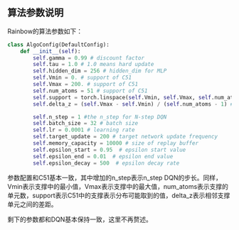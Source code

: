 ## 算法参数说明

Rainbow的算法参数如下：

```python
class AlgoConfig(DefaultConfig):
    def __init__(self):
        self.gamma = 0.99 # discount factor
        self.tau = 1.0 # 1.0 means hard update
        self.hidden_dim = 256 # hidden_dim for MLP
        self.Vmin = 0. # support of C51  
        self.Vmax = 200. # support of C51 
        self.num_atoms = 51 # support of C51
        self.support = torch.linspace(self.Vmin, self.Vmax, self.num_atoms) # support of C51
        self.delta_z = (self.Vmax - self.Vmin) / (self.num_atoms - 1) # support of C51

        self.n_step = 1 #the n_step for N-step DQN
        self.batch_size = 32 # batch size
        self.lr = 0.0001 # learning rate
        self.target_update = 200 # target network update frequency
        self.memory_capacity = 10000 # size of replay buffer
        self.epsilon_start = 0.95  # epsilon start value
        self.epsilon_end = 0.01  # epsilon end value
        self.epsilon_decay = 500  # epsilon decay rate
```

参数配置和C51基本一致，其中增加的n_step表示n_step DQN的步长。同样，Vmin表示支撑中的最小值，Vmax表示支撑中的最大值，num_atoms表示支撑的单元数，support表示C51中的支撑表示分布可能取到的值，delta_z表示相邻支撑单元之间的差距。

剩下的参数都和DQN基本保持一致，这里不再赘述。